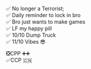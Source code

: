 ✅ No longer a Terrorist;  
✅ Daily reminder to lock in bro  
✅ Bro just wants to make games  
✅ LF my happy pill  
✅ 10/10 Dump Truck  
✅ 11/10 Vibes 😎  

❎CPP ➕➕  
✅CCP 🇨🇳
